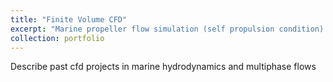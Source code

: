 ```yaml
---
title: "Finite Volume CFD"
excerpt: "Marine propeller flow simulation (self propulsion condition) 1<br/><img src='/images/cp2.png'>"
collection: portfolio
---
```


Describe past cfd projects in marine hydrodynamics and multiphase flows
